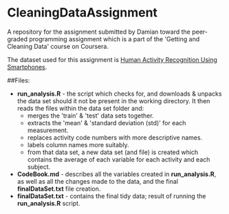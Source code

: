 # CleaningDataAssignment
A repository for the assignment submitted by Damian toward the peer-graded programming assignment which is a part of the 'Getting and Cleaning Data' course on Coursera.

The dataset used for this assignment is [Human Activity Recognition Using Smartphones](https://archive.ics.uci.edu/ml/datasets/human+activity+recognition+using+smartphones#).

##Files:

* **run_analysis.R** - the script which checks for, and downloads & unpacks the data set should it not be present in the working directory. It then reads the files within the data set folder and:
  * merges the 'train' & 'test' data sets together. 
  * extracts the 'mean' & 'standard deviation (std)' for each measurement.
  * replaces activity code numbers with more descriptive names.
  * labels column names more suitably.
  * from that data set, a new data set (and file) is created which contains the average of each variable for each activity and each subject.
* **CodeBook.md** - describes all the variables created in **run_analysis.R**, as well as all the changes made to the data, and the final **finalDataSet.txt** file creation.
* **finalDataSet.txt** - contains the final tidy data; result of running the **run_analysis.R** script.
